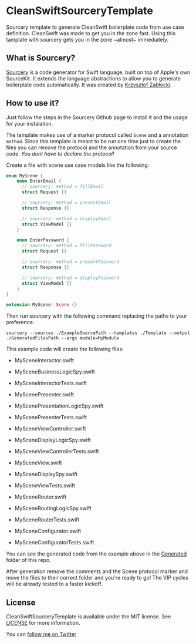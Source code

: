 # CleanSwiftSourceryTemplate
Sourcery template to generate CleanSwift boilerplate code from use case definition. CleanSwift was made to get you in the zone fast. Using this tamplate with sourcery gets you in the zone ~almost~ immediately.

## What is Sourcery?
[Sourcery](https://github.com/krzysztofzablocki/Sourcery) is a code generator for Swift language, built on top of Apple's own SourceKit. It extends the language abstractions to allow you to generate boilerplate code automatically. It was created by [Krzysztof Zabłocki](https://github.com/krzysztofzablocki).

## How to use it?
Just follow the steps in the Sourcery Github page to install it and the usage for your instalation.

The template makes use of a marker protocol called `Scene` and a annotation `method`. Since this template is meant to be run one time just to create the files you can remove the protocol and the annotation from your source code. *You dont have to declare the protocol!*

Create a file with scene use case models like the following:

```Swift
enum MyScene {
    enum EnterEmail {
      // sourcery: method = fillEmail
      struct Request {}

      // sourcery: method = presentEmail
      struct Response {}

      // sourcery: method = displayEmail
      struct ViewModel {}
    }

    enum EnterPassword {
      // sourcery: method = fillPassword
      struct Request {}

      // sourcery: method = presentPassword
      struct Response {}

      // sourcery: method = displayPassword
      struct ViewModel {}
    }
}

extension MyScene: Scene {}
```

Then run sourcery with the following command replacing the paths to your preference:

`sourcery --sources ./ExampleSourcePath --templates ./Template --output ./GeneratedFilesPath --args module=MyModule`

This example code will create the following files:
- MySceneInteractor.swift
- MySceneBusinessLogicSpy.swift
- MySceneInteractorTests.swift

- MyScenePresenter.swift
- MyScenePresentationLogicSpy.swift
- MyScenePresenterTests.swift

- MySceneViewController.swift
- MySceneDisplayLogicSpy.swift
- MySceneViewControllerTests.swift

- MySceneView.swift
- MySceneDisplaySpy.swift
- MySceneViewTests.swift

- MySceneRouter.swift
- MySceneRoutingLogicSpy.swift
- MySceneRouterTests.swift

- MySceneConfigurator.swift
- MySceneConfiguratorTests.swift

You can see the generated code from the example above in the [Generated](Generated) folder of this repo.

After generation remove the comments and the Scene protocol marker and move the files to their correct folder and you're ready to go! The VIP cycles will be already tested to a faster kickoff.

## License

CleanSwiftSourceryTemplate is available under the MIT license. See [LICENSE](LICENSE) for more information.

You can [follow me on Twitter][1]

[1]: https://twitter.com/rcdasilva94
